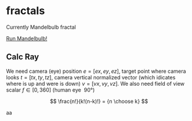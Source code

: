 # fractals
Currently Mandelbulb fractal

[Run Mandelbulb!](http://htmlpreview.github.io/?https://github.com/kamil-kielczewski/fractals/blob/master/mandelbulb.html)

## Calc Ray

We need camera (eye) position $e = [ex,ey,ez]$, target point where camera looks $t= [tx,ty,tz]$, camera vertical normalized vector (which idicates where is up and were is down)  $v=[vx,vy,vz]$. We also need field of view scalar $f \in [0,360]$ (human eye $~90°$)

$$
\frac{n!}{k!(n-k)!} = {n \choose k}
$$


aa
